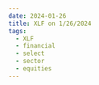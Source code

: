 ```yaml
---
date: 2024-01-26
title: XLF on 1/26/2024
tags: 
  - XLF
  - financial
  - select
  - sector
  - equities
---
```

<div class="post">
<snapshot-grid 
    :reports="['2024/01/25/CTA/XLF', '2024/01/26/CTA/XLF', '2024/01/26/MTP/XLF']"
    chart="2024/01/26/Chart/XLF"
/>
<p>

</p>
<p>

</p>
</div>